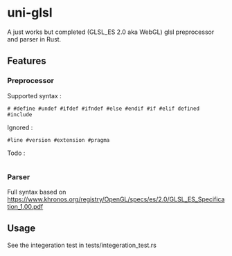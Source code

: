 # uni-glsl

A just works but completed (GLSL_ES 2.0 aka WebGL) glsl preprocessor and parser in Rust.

## Features

### Preprocessor
Supported syntax : 
```
# #define #undef #ifdef #ifndef #else #endif #if #elif defined #include
```
Ignored :
```
#line #version #extension #pragma
```
Todo :
```

```

### Parser
Full syntax based on https://www.khronos.org/registry/OpenGL/specs/es/2.0/GLSL_ES_Specification_1.00.pdf

## Usage
See the integeration test in tests/integeration_test.rs

